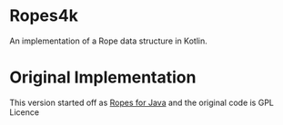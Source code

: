 
# Ropes4k

An implementation of a Rope data structure in Kotlin.

# Original Implementation

This version started off as [Ropes for Java](http://ahmadsoft.org/ropes/release.html) and the original code is GPL Licence
